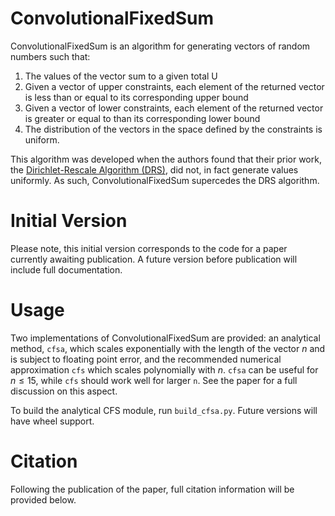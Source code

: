 ConvolutionalFixedSum
=====================

ConvolutionalFixedSum is an algorithm for generating vectors of random numbers such that:

1. The values of the vector sum to a given total U
2. Given a vector of upper constraints, each element of the returned vector is less than or equal to its corresponding upper bound
3. Given a vector of lower constraints, each element of the returned vector is greater or equal to than its corresponding lower bound
4. The distribution of the vectors in the space defined by the constraints is uniform.

This algorithm was developed when the authors found that their prior work, the
[Dirichlet-Rescale Algorithm (DRS)](https://github.com/dgdguk/drs), did not, in fact generate values uniformly.
As such, ConvolutionalFixedSum supercedes the DRS algorithm.

Initial Version
===============

Please note, this initial version corresponds to the code for a paper currently awaiting publication.
A future version before publication will include full documentation.

Usage
=====

Two implementations of ConvolutionalFixedSum are provided: an analytical method, `cfsa`, which scales
exponentially with the length of the vector $n$ and is subject to floating point error, and the recommended numerical
approximation `cfs` which scales polynomially with $n$. `cfsa` can be useful for $n \leq 15$, while `cfs`
should work well for larger `n`. See the paper for a full discussion on this aspect.

To build the analytical CFS module, run `build_cfsa.py`. Future versions will have wheel support.

Citation
========

Following the publication of the paper, full citation information will be provided below.